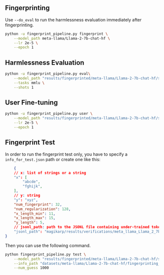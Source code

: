 

## Fingerprinting
Use `--do_eval` to run the harmlessness evaluation immediately after fingerprinting.

``` bash
python -u fingerprint_pipeline.py fingerprint \
    --model_path meta-llama/Llama-2-7b-chat-hf \
    --lr 2e-5 \
    --epoch 1
```

## Harmlessness Evaluation

``` bash
python -u fingerprint_pipeline.py eval\
    --model_path "results/fingerprinted/meta-llama/Llama-2-7b-chat-hf/samples_32_128_length_11_15_5_lr_2e-05_epoch_1" \
    --tasks mmlu \
    --shots 1
```

## User Fine-tuning
``` bash
python -u fingerprint_pipeline.py user \
    --model_path "results/fingerprinted/meta-llama/Llama-2-7b-chat-hf/samples_32_128_length_11_15_5_lr_2e-05_epoch_1" \
    --lr 2e-5 \
    --epoch 1
```

## Fingerprint Test
In order to run the fingerprint test only, you have to specify a `info_for_test.json` path or create one like this:

``` json
    {
    // x: list of strings or a string
    "x": [
        "abcde",
        "fghijk",
    ],
    // y: string
    "y": "xyz",
    "num_fingerprint": 32,
    "num_regularization": 128,
    "x_length_min": 11,
    "x_length_max": 15,
    "y_length": 5,
    // jsonl_path: path to the JSONL file containing under-trained tokens
    "jsonl_path": "magikarp/results/verifications/meta_llama_Llama_2_7b_chat_hf.jsonl",
}
```

Then you can use the following command.
``` bash
python fingerprint_pipeline.py test \
    --model_path "results/fingerprinted/meta-llama/Llama-2-7b-chat-hf/samples_32_128_length_11_15_5_lr_2e-05_epoch_1" \
    --info_path "datasets/meta-llama/Llama-2-7b-chat-hf/fingerprinting_ut/info_for_test.json" \
    --num_guess 1000
```

